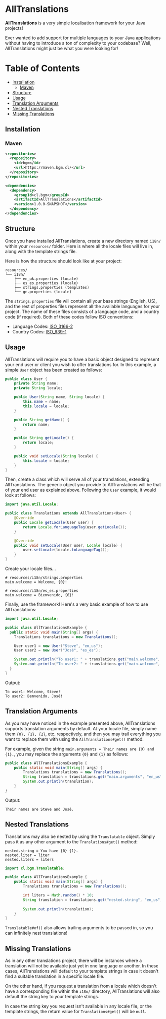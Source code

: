 # AllTranslations

**AllTranslations** is a very simple localisation framework for your Java projects!

Ever wanted to add support for multiple languages to your Java applications without having to introduce a ton of
complexity to your codebase? Well, AllTranslations might just be what you were looking for!

Table of Contents
===
* [Installation](#installation)
  * [Maven](#maven)
* [Structure](#structure)
* [Usage](#usage)
* [Translation Arguments](#translation-arguments)
* [Nested Translations](#nested-translations)
* [Missing Translations](#missing-translations)

## Installation
### Maven

```xml
<repositories>
  <repository>
    <id>bgm</id>
    <url>https://maven.bgm.cl/</url>
  </repository>
</repositories>
```

```xml
<dependencies>
  <dependency>
    <groupId>cl.bgm</groupId>
    <artifactId>AllTranslations</artifactId>
    <version>1.0.0-SNAPSHOT</version>
  </dependency>
</dependencies>
```

## Structure
Once you have installed AllTranslations, create a new directory named `i18n/` within your `resources/` folder. Here
is where all the locale files will live in, along with the template strings file.

Here is how the structure should look like at your project:
```
resources/
└── i18n/
    ├── en_uk.properties (locale)
    ├── es_es.properties (locale)
    ├── strings.properties (templates)
    └── ge.properties (locale)
```

The `strings.properties` file will contain all your base strings (English, US), and the rest of properties files
represent all the available languages for your project. The name of these files consists of a language code, and a
country code (if required). Both of these codes follow ISO conventions:
  * Language Codes: [ISO_3166-2](https://en.wikipedia.org/wiki/ISO_3166-2)
  * Country Codes: [ISO_639-1](https://en.wikipedia.org/wiki/List_of_ISO_639-1_codes)

## Usage
AllTranslations will require you to have a basic object designed to represent your end user or client you wish to
offer translations for. In this example, a simple `User` object has been created as follows:

```java
public class User {
    private String name;
    private String locale;

    public User(String name, String locale) {
        this.name = name;
        this.locale = locale;
    }

    public String getName() {
        return name;
    }

    public String getLocale() {
        return locale;
    }

    public void setLocale(String locale) {
        this.locale = locale;
    }
}
```

Then, create a class which will serve all of your translations, extending AllTranslations. The generic object you
provide to AllTranslations will be that of your end user as explained above. Following the `User` example, it would
look at follows:
```java
import java.util.Locale;

public class Translations extends AllTranslations<User> {
    @Override
    public Locale getLocale(User user) {
        return Locale.forLanguageTag(user.getLocale());
    }

    @Override
    public void setLocale(User user, Locale locale) {
        user.setLocale(locale.toLanguageTag());
    }
}
```

Create your locale files...
```properties
# resources/i18n/strings.properties
main.welcome = Welcome, {0}!
```

```properties
# resources/i18n/es_es.properties
main.welcome = Bienvenido, {0}!
```

Finally, use the framework! Here's a very basic example of how to use AllTranslations:

```java
import java.util.Locale;

public class AllTranslationsExample {
  public static void main(String[] args) {
    Translations translations = new Translations();

    User user1 = new User("Steve", "en_us");
    User user2 = new User("José", "es_es");

    System.out.println("To user1: " + translations.get("main.welcome", user1, user1.getName()));
    System.out.println("To user2: " + translations.get("main.welcome", user2, user2.getName()));
  }
}
```

Output:
```
To user1: Welcome, Steve!
To user2: Benvenido, José!
```

## Translation Arguments
As you may have noticed in the example presented above, AllTranslations supports translation arguments by default.
At your locale file, simply name them `{0}, {1}, {2}`, etc. respectively, and then you may trail everything you want to
replace them with using the `AllTranslations#get()` method.

For example, given the string `main.arguments = Their names are {0} and {1}.`, you may replace the arguments `{0}` and
`{1}` as follows:
```java
public class AllTranslationsExample {
    public static void main(String[] args) {
        Translations translations = new Translations();
        String translation = translations.get("main.arguments", "en_us", "Steve", "José");
        System.out.println(translation);
    }
}
```

Output:
```
Their names are Steve and José.
```

## Nested Translations
Translations may also be nested by using the `Translatable` object. Simply pass it as any other argument to the
`Translations#get()` method:

```properties
nested.string = You have {0} {1}.
nested.liter = liter
nested.liters = liters
```

```java
import cl.bgm.Translatable;

public class AllTranslationsExample {
    public static void main(String[] args) {
        Translations translations = new Translations();

        int liters = Math.random() * 10;
        String translation = translations.get("nested.string", "en_us", liters, liters == 1 ? Translatable.of("nested.liter") : Translatable.of("nested.liters"));
        
        System.out.println(translation);
    }
}
```

`Translatable#of()` also allows trailing arguments to be passed in, so you can infinitely nest translations! 

## Missing Translations
As in any other translations project, there will be instances where a translation will not be available just yet in one
language or another. In these cases, AllTranslations will default to your template strings in case it doesn't find a
suitable translation in a specific locale file.

On the other hand, if you request a translation from a locale which doesn't have a corresponding file within the `i18n/`
directory, AllTranslations will also default the string key to your template strings.

In case the string key you request isn't available in any locale file, or the template strings, the return value for
`Translations#get()` will be `null`.
